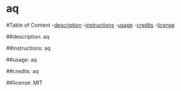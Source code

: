 # aq 

  #Table of Content
  -[description](##description)
  -[instructions](##instructions)
  -[usage](##usage)
  -[credits](##credits)
  -[license](##license)

  ##description:
  aq

  ##instructions:
  aq

  ##usage:
  aq
 
  ##credits:
  aq
 
  ##license:
  MIT
 
  
